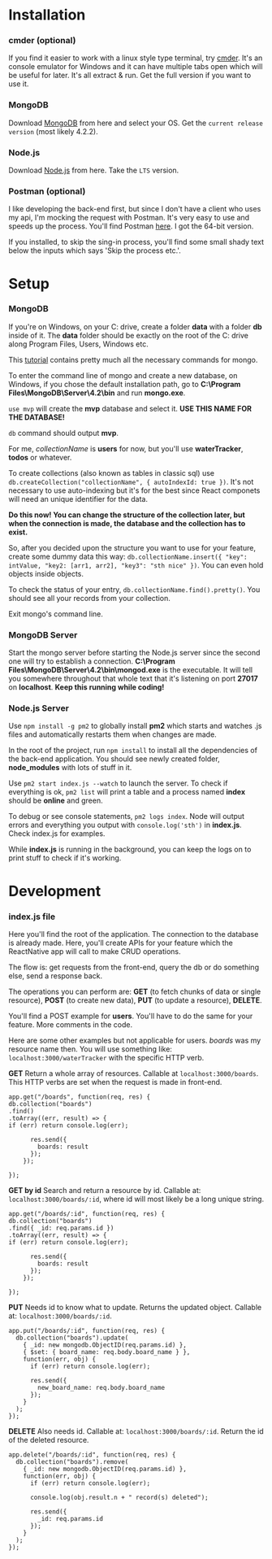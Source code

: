 # Installation

### cmder (optional)

If you find it easier to work with a linux style type terminal, try [cmder](https://cmder.net/). It's an console emulator for Windows and it can have multiple tabs open which will be useful for later. It's all extract & run. Get the full version if you want to use it.

### MongoDB

Download [MongoDB](https://www.mongodb.com/download-center/enterprise) from here and select your OS. Get the `current release version` (most likely 4.2.2).

### Node.js

Download [Node.js](https://nodejs.org/en/download/) from here. Take the `LTS` version.

### Postman (optional)

I like developing the back-end first, but since I don't have a client who uses my api, I'm mocking the request with Postman. It's very easy to use and speeds up the process. You'll find Postman [here](https://www.getpostman.com/downloads/). I got the 64-bit version.

If you installed, to skip the sing-in process, you'll find some small shady text below the inputs which says 'Skip the process etc.'.

# Setup

### MongoDB

If you're on Windows, on your C: drive, create a folder <b>data</b> with a folder <b>db</b> inside of it. The <b>data</b> folder should be exactly on the root of the C: drive along Program Files, Users, Windows etc.

This [tutorial](https://www.tutorialspoint.com/mongodb/index.htm) contains pretty much all the necessary commands for mongo.

To enter the command line of mongo and create a new database, on Windows, if you chose the default installation path, go to <b>C:\Program Files\MongoDB\Server\4.2\bin</b> and run <b>mongo.exe</b>.

`use mvp` will create the <b>mvp</b> database and select it. <b>USE THIS NAME FOR THE DATABASE!</b>

`db` command should output <b>mvp</b>.

For me, <i>collectionName</i> is <b>users</b> for now, but you'll use <b>waterTracker</b>, <b>todos</b> or whatever.

To create collections (also known as tables in classic sql) use `db.createCollection("collectionName", { autoIndexId: true })`. It's not necessary to use auto-indexing but it's for the best since React componets will need an unique identifier for the data.

<b>Do this now! You can change the structure of the collection later, but when the connection is made, the database and the collection has to exist.</b>

So, after you decided upon the structure you want to use for your feature, create some dummy data this way: `db.collectionName.insert({ "key": intValue, "key2: [arr1, arr2], "key3": "sth nice" })`. You can even hold objects inside objects.

To check the status of your entry, `db.collectionName.find().pretty()`. You should see all your records from your collection.

Exit mongo's command line.

### MongoDB Server

Start the mongo server before starting the Node.js server since the second one will try to establish a connection. <b>C:\Program Files\MongoDB\Server\4.2\bin\mongod.exe</b> is the executable. It will tell you somewhere throughout that whole text that it's listening on port <b>27017</b> on <b>localhost</b>. <b>Keep this running while coding!</b>

### Node.js Server

Use `npm install -g pm2` to globally install <b>pm2</b> which starts and watches .js files and automatically restarts them when changes are made.

In the root of the project, run `npm install` to install all the dependencies of the back-end application. You should see newly created folder, <b>node_modules</b> with lots of stuff in it.

Use `pm2 start index.js --watch` to launch the server. To check if everything is ok, `pm2 list` will print a table and a process named <b>index</b> should be <b>online</b> and green.

To debug or see console statements, `pm2 logs index`. Node will output errors and everything you output with `console.log('sth')` in <b>index.js</b>. Check index.js for examples.

While <b>index.js</b> is running in the background, you can keep the logs on to print stuff to check if it's working.

# Development

### index.js file

Here you'll find the root of the application. The connection to the database is already made. Here, you'll create APIs for your feature which the ReactNative app will call to make CRUD operations.

The flow is: get requests from the front-end, query the db or do something else, send a response back.

The operations you can perform are: <b>GET</b> (to fetch chunks of data or single resource), <b>POST</b> (to create new data), <b>PUT</b> (to update a resource), <b>DELETE</b>.

You'll find a POST example for <b>users</b>. You'll have to do the same for your feature. More comments in the code.

Here are some other examples but not applicable for users. <i>boards</i> was my resource name then. You will use something like: `localhost:3000/waterTracker` with the specific HTTP verb.

<b>GET</b> Return a whole array of resources. Callable at `localhost:3000/boards`. This HTTP verbs are set when the request is made in front-end.

```
app.get("/boards", function(req, res) {
db.collection("boards")
.find()
.toArray((err, result) => {
if (err) return console.log(err);

      res.send({
        boards: result
      });
    });

});
```

<b>GET by id</b> Search and return a resource by id. Callable at: `localhost:3000/boards/:id`, where id will most likely be a long unique string.

```
app.get("/boards/:id", function(req, res) {
db.collection("boards")
.find({ _id: req.params.id })
.toArray((err, result) => {
if (err) return console.log(err);

      res.send({
        boards: result
      });
    });

});
```

<b>PUT</b> Needs id to know what to update. Returns the updated object. Callable at: `localhost:3000/boards/:id`.

```
app.put("/boards/:id", function(req, res) {
  db.collection("boards").update(
    { _id: new mongodb.ObjectID(req.params.id) },
    { $set: { board_name: req.body.board_name } },
    function(err, obj) {
      if (err) return console.log(err);

      res.send({
        new_board_name: req.body.board_name
      });
    }
  );
});
```

<b>DELETE</b> Also needs id. Callable at: `localhost:3000/boards/:id`. Return the id of the deleted resource.

```
app.delete("/boards/:id", function(req, res) {
  db.collection("boards").remove(
    { _id: new mongodb.ObjectID(req.params.id) },
    function(err, obj) {
      if (err) return console.log(err);

      console.log(obj.result.n + " record(s) deleted");

      res.send({
        _id: req.params.id
      });
    }
  );
});
```
